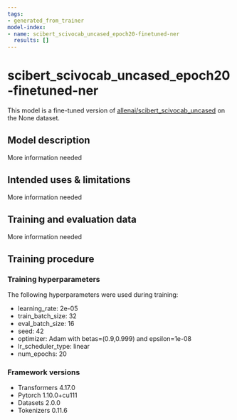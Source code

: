 ```yaml
---
tags:
- generated_from_trainer
model-index:
- name: scibert_scivocab_uncased_epoch20-finetuned-ner
  results: []
---
```


<!-- This model card has been generated automatically according to the information the Trainer had access to. You
should probably proofread and complete it, then remove this comment. -->

# scibert_scivocab_uncased_epoch20-finetuned-ner

This model is a fine-tuned version of [allenai/scibert_scivocab_uncased](https://huggingface.co/allenai/scibert_scivocab_uncased) on the None dataset.

## Model description

More information needed

## Intended uses & limitations

More information needed

## Training and evaluation data

More information needed

## Training procedure

### Training hyperparameters

The following hyperparameters were used during training:
- learning_rate: 2e-05
- train_batch_size: 32
- eval_batch_size: 16
- seed: 42
- optimizer: Adam with betas=(0.9,0.999) and epsilon=1e-08
- lr_scheduler_type: linear
- num_epochs: 20

### Framework versions

- Transformers 4.17.0
- Pytorch 1.10.0+cu111
- Datasets 2.0.0
- Tokenizers 0.11.6
